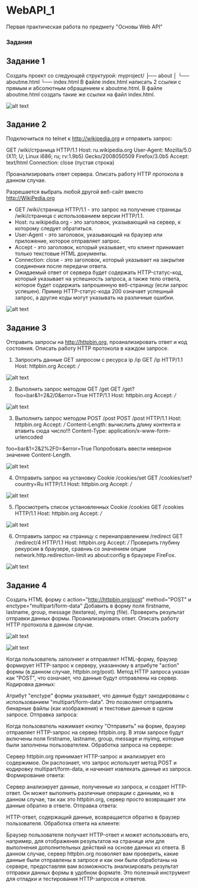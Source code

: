 # WebAPI_1
Первая практическая работа по предмету "Основы Web API"

### Задания

## Задание 1


Создать проект со следующей структурой:
myproject/
├── about
│   └── aboutme.html
└── index.html
В файле index.html написать 2 ссылки с прямым и абсолютным обращением к aboutme.html. В файле aboutme.html создать такие же ссылки на файл index.html.

![alt text](https://raw.githubusercontent.com/Karmatsky/WebAPI_1/main/screenshots/1.1.png?token=GHSAT0AAAAAAB7TQR74XQJX7VUT52ED26VAZI62JXQ)

## Задание 2

Подключиться по telnet к http://wikipedia.org и отправить запрос:

GET /wiki/страница HTTP/1.1
Host: ru.wikipedia.org
User-Agent: Mozilla/5.0 (X11; U; Linux i686; ru; rv:1.9b5) Gecko/2008050509 Firefox/3.0b5
Accept: text/html
Connection: close
(пустая строка)

Проанализировать ответ сервера. Описать работу HTTP протокола в данном случае.

Разрешается выбрать любой другой веб-сайт вместо http://WikiPedia.org

* GET /wiki/страница HTTP/1.1 - это запрос на получение страницы /wiki/страница с использованием версии HTTP/1.1.
* Host: ru.wikipedia.org - это заголовок, указывающий на сервер, к которому следует обратиться.
* User-Agent - это заголовок, указывающий на браузер или приложение, которое отправляет запрос.
* Accept - это заголовок, который указывает, что клиент принимает только текстовые HTML документы.
* Connection: close - это заголовок, который указывает на закрытие соединения после передачи ответа.
* Ожидаемый ответ от сервера будет содержать HTTP-статус-код, который указывает на успешность запроса, а также тело ответа, которое будет содержать запрошенную веб-страницу (если запрос успешен). Пример HTTP-статус-кода 200 означает успешный запрос, а другие коды могут указывать на различные ошибки.

![alt text](https://raw.githubusercontent.com/Karmatsky/WebAPI_1/main/screenshots/2.png?token=GHSAT0AAAAAAB7TQR74M7T2D7LQIQFDP4VQZI62KLA)
## Задание 3
Отправить запросы на http://httpbin.org, проанализировать ответ и код состояния. Описать работу HTTP протокола в каждом запросе.

1. Запросить данные GET запросом с ресурса ip
/ip
GET /ip HTTP/1.1
Host: httpbin.org
Accept: */*

![alt text](https://raw.githubusercontent.com/Karmatsky/WebAPI_1/main/screenshots/3.1.png?token=GHSAT0AAAAAAB7TQR7435YMBAS2IF5V44T2ZI62KQQ)

2. Выполнить запрос методом GET
/get
GET /get?foo=bar&1=2&2/0&error=True HTTP/1.1
Host: httpbin.org
Accept: */*

![alt text](https://raw.githubusercontent.com/Karmatsky/WebAPI_1/main/screenshots/3.2.png?token=GHSAT0AAAAAAB7TQR74ZHKEQDSIAP6GVN3EZI62KYA)

3. Выполнить запрос методом POST
/post
POST /post HTTP/1.1
Host: httpbin.org
Accept: */*
Content-Length: вычислить длину контента и втавить сюда число!!!
Content-Type: application/x-www-form-urlencoded

foo=bar&1=2&2%2F0=&error=True
Попробовать ввести неверное значение Content-Length.

![alt text](https://raw.githubusercontent.com/Karmatsky/WebAPI_1/main/screenshots/3.3.png?token=GHSAT0AAAAAAB7TQR75QS4RQGWOQEVDJS7AZI62K6A)

4. Отправить запрос на установку Cookie
/cookies/set
GET /cookies/set?country=Ru HTTP/1.1
Host: httpbin.org
Accept: */*

![alt text](https://raw.githubusercontent.com/Karmatsky/WebAPI_1/main/screenshots/3.4.png?token=GHSAT0AAAAAAB7TQR74QGNHO6MIO6LDH3VOZI62LCQ)

5. Просмотреть список установленных Cookie
/cookies
GET /cookies HTTP/1.1
Host: httpbin.org
Accept: */*

![alt text](https://raw.githubusercontent.com/Karmatsky/WebAPI_1/main/screenshots/3.5.png?token=GHSAT0AAAAAAB7TQR74WAMG7TBLUA76KATGZI62LJA)

6. Отправить запрос на страницу с перенаправлением
/redirect
GET /redirect/4 HTTP/1.1
Host: httpbin.org
Accept: */*
Проверить глубину рекурсии в браузере, сравниь со значением опции network.http.redirection-limit из about:config в браузере FireFox.

![alt text](https://raw.githubusercontent.com/Karmatsky/WebAPI_1/main/screenshots/3.6.png?token=GHSAT0AAAAAAB7TQR75LR2CTYOM3H442QUWZI62LNA)

## Задание 4

Создать HTML форму c action="http://httpbin.org/post" method="POST" и enctype="multipart/form-data"
Добавить в форму поля firstname, lastname, group, message (textarea), myimg (file).
Проверить результат отправки данных формы.
Проанализировать ответ. Описать работу HTTP протокола в данном случае.

![alt text](https://raw.githubusercontent.com/Karmatsky/WebAPI_1/main/screenshots/4.1.png?token=GHSAT0AAAAAAB7TQR74Y3F7YPURG33GP4LIZI62LTQ)

![alt text](https://raw.githubusercontent.com/Karmatsky/WebAPI_1/main/screenshots/4.2.png?token=GHSAT0AAAAAAB7TQR75GNE4ELJO6DKF5HNKZI62L2Q)

Когда пользователь заполняет и отправляет HTML-форму, браузер формирует HTTP-запрос к серверу, указанному в атрибуте "action" формы (в данном случае, httpbin.org/post).
Метод HTTP запроса указан как "POST", что означает, что данные будут отправлены на сервер.
Кодировка данных:

Атрибут "enctype" формы указывает, что данные будут закодированы с использованием "multipart/form-data". Это позволяет отправлять бинарные файлы (как изображения) и текстовые данные в одном запросе.
Отправка запроса:

Когда пользователь нажимает кнопку "Отправить" на форме, браузер отправляет HTTP-запрос на сервер httpbin.org.
В этом запросе будут включены поля firstname, lastname, group, message и myimg, которые были заполнены пользователем.
Обработка запроса на сервере:

Сервер httpbin.org принимает HTTP-запрос и анализирует его содержимое.
Он распознает, что запрос использует метод POST и кодировку multipart/form-data, и начинает извлекать данные из запроса.
Формирование ответа:

Сервер анализирует данные, полученные из запроса, и создает HTTP-ответ.
Он может выполнить различные операции с данными, но в данном случае, так как это httpbin.org, сервер просто возвращает эти данные обратно в ответе.
Отправка ответа:

HTTP-ответ, содержащий данные, возвращается обратно в браузер пользователя.
Обработка ответа на клиенте:

Браузер пользователя получает HTTP-ответ и может использовать его, например, для отображения результатов на странице или для выполнения дополнительных действий на основе данных из ответа.
В данном случае, сервер httpbin.org позволяет вам проверить, какие данные были отправлены в запросе и как они были обработаны на сервере, предоставляя вам возможность анализировать результат отправки данных формы в удобном формате. Это полезный инструмент для отладки и тестирования HTTP-запросов и ответов.